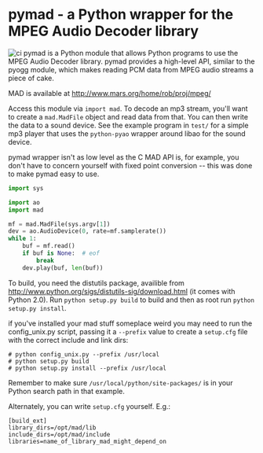 pymad - a Python wrapper for the MPEG Audio Decoder library
===========================================================

![ci](https://github.com/jaqx0r/pymad/workflows/CI/badge.svg)
pymad is a Python module that allows Python programs to use the MPEG Audio Decoder library. pymad provides a high-level API, similar to the pyogg module, which makes reading PCM data from MPEG audio streams a piece of cake.

MAD is available at http://www.mars.org/home/rob/proj/mpeg/

Access this module via `import mad`.  To decode
an mp3 stream, you'll want to create a `mad.MadFile` object and read data from
that.  You can then write the data to a sound device.  See the example
program in `test/` for a simple mp3 player that uses the `python-pyao` wrapper around libao for the sound
device.

pymad wrapper isn't as low level as the C MAD API is, for example, you don't
have to concern yourself with fixed point conversion -- this was done to
make pymad easy to use.

```python
import sys

import ao
import mad

mf = mad.MadFile(sys.argv[1])
dev = ao.AudioDevice(0, rate=mf.samplerate())
while 1:
    buf = mf.read()
    if buf is None:  # eof
        break
    dev.play(buf, len(buf))
```


To build, you need the distutils package, availible from
http://www.python.org/sigs/distutils-sig/download.html (it comes with
Python 2.0). Run `python setup.py build` to build and then as root run
`python setup.py install`.

if you've installed your mad stuff someplace weird you may need to run
the config_unix.py script, passing it a `--prefix` value to create a
`setup.cfg` file with the correct include and link dirs:

```shell
# python config_unix.py --prefix /usr/local
# python setup.py build
# python setup.py install --prefix /usr/local
```

Remember to make sure `/usr/local/python/site-packages/` is in your
Python search path in that example.

Alternately, you can write `setup.cfg` yourself. E.g.:

    [build_ext]
    library_dirs=/opt/mad/lib
    include_dirs=/opt/mad/include
    libraries=name_of_library_mad_might_depend_on
